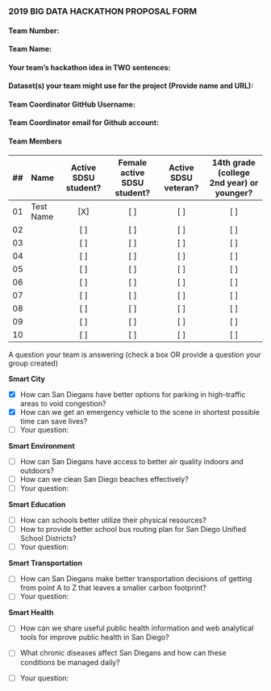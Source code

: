 ### 2019 BIG DATA HACKATHON PROPOSAL FORM

#### Team Number:

#### Team Name:

#### Your team’s hackathon idea in TWO sentences:


#### Dataset(s) your team might use for the project (Provide name and URL):

#### Team Coordinator GitHub Username:

#### Team Coordinator email for Github account:

#### Team Members
| ## |        Name         | Active SDSU student? | Female active SDSU student? | Active SDSU veteran? | 14th grade (college 2nd year) or younger? |
| -- | :------------------ |        :---:         |            :---:            |        :---:         |                  :---:                    |
| 01 | Test Name           |         [X]          |             [ ]             |         [ ]          |                   [ ]                     |
| 02 |                     |         [ ]          |             [ ]             |         [ ]          |                   [ ]                     |
| 03 |                     |         [ ]          |             [ ]             |         [ ]          |                   [ ]                     |
| 04 |                     |         [ ]          |             [ ]             |         [ ]          |                   [ ]                     |
| 05 |                     |         [ ]          |             [ ]             |         [ ]          |                   [ ]                     |
| 06 |                     |         [ ]          |             [ ]             |         [ ]          |                   [ ]                     |
| 07 |                     |         [ ]          |             [ ]             |         [ ]          |                   [ ]                     |
| 08 |                     |         [ ]          |             [ ]             |         [ ]          |                   [ ]                     |
| 09 |                     |         [ ]          |             [ ]             |         [ ]          |                   [ ]                     |
| 10 |                     |         [ ]          |             [ ]             |         [ ]          |                   [ ]                     |


A question your team is answering (check a box OR provide a question your group created)

**Smart City**
- [x] How can San Diegans have better options for parking in high-traffic areas to void congestion?
- [x] How can we get an emergency vehicle to the scene in shortest possible time can save lives?
- [ ] Your question:

**Smart Environment**
- [ ] How can San Diegans have access to better air quality indoors and outdoors?
- [ ] How can we clean San Diego beaches effectively?
- [ ] Your question:

**Smart Education**
- [ ] How can schools better utilize their physical resources?
- [ ] How to provide better school bus routing plan for San Diego Unified School Districts?
- [ ] Your question:

**Smart Transportation**
- [ ] How can San Diegans make better transportation decisions of getting from point A to Z that leaves a smaller carbon footprint?
- [ ] Your question:

**Smart Health**
- [ ] How can we share useful public health information and web analytical tools for improve public health in San Diego?
- [ ] What chronic diseases affect San Diegans and how can these conditions be managed daily?
- [ ] Your question:


